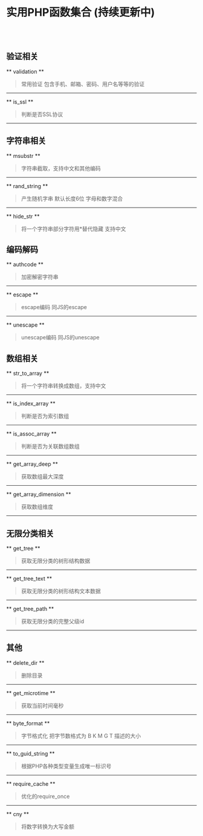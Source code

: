 # 实用PHP函数集合 (持续更新中)
<br /><br />
## 验证相关

** validation **
> 常用验证 包含手机、邮箱、密码、用户名等等的验证

----------

** is_ssl **
> 判断是否SSL协议

----------

## 字符串相关

** msubstr **
> 字符串截取，支持中文和其他编码

----------

** rand_string **
> 产生随机字串 默认长度6位 字母和数字混合

----------

** hide_str **
> 将一个字符串部分字符用*替代隐藏  支持中文

## 编码解码

** authcode **
> 加密解密字符串

----------

** escape **
> escape编码  同JS的escape

----------

** unescape **
> unescape编码  同JS的unescape

## 数组相关

** str_to_array **
> 将一个字符串转换成数组，支持中文

----------

** is_index_array **
> 判断是否为索引数组

----------

** is_assoc_array **
> 判断是否为关联数组数组

----------

** get_array_deep **
> 获取数组最大深度

----------

** get_array_dimension **
> 获取数组维度

----------

## 无限分类相关

** get_tree **
> 获取无限分类的树形结构数据

----------

** get_tree_text **
> 获取无限分类的树形结构文本数据

----------

** get_tree_path **
> 获取无限分类的完整父级id


----------

## 其他

** delete_dir **
> 删除目录

----------

** get_microtime **
> 获取当前时间毫秒

----------

** byte_format **
> 字节格式化 把字节数格式为 B K M G T 描述的大小

----------

** to_guid_string **
> 根据PHP各种类型变量生成唯一标识号

----------

** require_cache **
> 优化的require_once

----------

** cny **
> 将数字转换为大写金额
